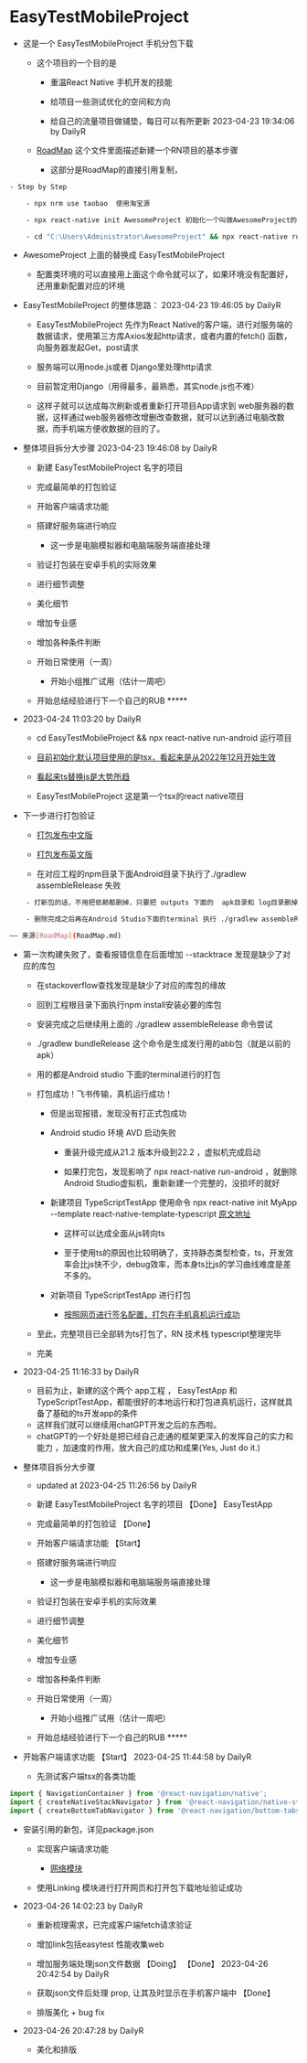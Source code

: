 # EasyTestMobileProject

- 这是一个 EasyTestMobileProject  手机分包下载

	- 这个项目的一个目的是

		- 重温React Native 手机开发的技能

		- 给项目一些测试优化的空间和方向

		- 给自己的流量项目做铺垫，每日可以有所更新 2023-04-23 19:34:06 by DailyR

	- [RoadMap](RoadMap.md) 这个文件里面描述新建一个RN项目的基本步骤

		- 这部分是RoadMap的直接引用复制，

```bash
- Step by Step

	- npx nrm use taobao  使用淘宝源

	- npx react-native init AwesomeProject 初始化一个叫做AwesomeProject的react-native脚手架项目(一般使用cmd原生，使用git-bash这种第三方容易找不到环境变量)

	- cd "C:\Users\Administrator\AwesomeProject" && npx react-native run-android    运行项目，运行个安卓虚拟机（需要提前配置好环境）
```

- AwesomeProject 上面的替换成 EasyTestMobileProject

	- 配置类环境的可以直接用上面这个命令就可以了，如果环境没有配置好，还用重新配置对应的环境

 
- EasyTestMobileProject 的整体思路：    2023-04-23 19:46:05 by DailyR

	- EasyTestMobileProject 先作为React Native的客户端，进行对服务端的数据请求，使用第三方库Axios发起http请求，或者内置的fetch() 函数，向服务器发起Get，post请求

	- 服务端可以用node.js或者 Django里处理http请求

	- 目前暂定用Django（用得最多，最熟悉，其实node.js也不难）

	- 这样子就可以达成每次刷新或者重新打开项目App请求到 web服务器的数据，这样通过web服务器修改增删改查数据，就可以达到通过电脑改数据，而手机端方便收数据的目的了。




- 整体项目拆分大步骤     2023-04-23 19:46:08 by DailyR

	- 新建 EasyTestMobileProject 名字的项目

	- 完成最简单的打包验证

	- 开始客户端请求功能

	- 搭建好服务端进行响应

		- 这一步是电脑模拟器和电脑端服务端直接处理

	- 验证打包装在安卓手机的实际效果

	- 进行细节调整

	- 美化细节

	- 增加专业感

	- 增加各种条件判断

	- 开始日常使用（一周）

		- 开始小组推广试用（估计一周吧）

	- 开始总结经验进行下一个自己的RUB *****



- 2023-04-24 11:03:20 by DailyR

	- cd EasyTestMobileProject && npx react-native run-android    运行项目

	- [目前初始化默认项目使用的是tsx，看起来是从2022年12月开始生效](https://reactnative.dev/docs/typescript#using-javascript-instead-of-typescript)
	
	- [看起来ts替换js是大势所趋](https://blog.csdn.net/shifang07/article/details/105371268/)

	- EasyTestMobileProject 这是第一个tsx的react native项目

- 下一步进行打包验证

	- [打包发布中文版](https://reactnative.cn/docs/signed-apk-android)

	- [打包发布英文版](https://reactnative.dev/docs/signed-apk-android)

	- 在对应工程的npm目录下面Android目录下执行了./gradlew assembleRelease 失败
```bash
	- 打新包的话，不用把依赖都删掉，只要把 outputs 下面的  apk目录和 log目录删掉就ok了，上一级的,就是跟outputs同级的tmp目录最好也删除掉(前置步骤要打包签名那些)

	- 删除完成之后再在Android Studio下面的terminal 执行 ./gradlew assembleRelease (Project 的Android目录下运行)（运行过程中会把虚拟机连接的node干掉，用上面的npx react-native run-android或者 yarn react-native run-android再开起来就行）

—— 来源[RoadMap](RoadMap.md)
```

- 第一次构建失败了，查看报错信息在后面增加 --stacktrace 发现是缺少了对应的库包

	- 在stackoverflow查找发现是缺少了对应的库包的缘故

	- 回到工程根目录下面执行npm install安装必要的库包

	- 安装完成之后继续用上面的 ./gradlew assembleRelease 命令尝试

	- ./gradlew bundleRelease 这个命令是生成发行用的abb包（就是以前的apk）

	- 用的都是Android studio 下面的terminal进行的打包

	- 打包成功！飞书传输，真机运行成功！

		- 但是出现报错，发现没有打正式包成功

		- Android studio 环境 AVD 启动失败

			- 重装升级完成从21.2 版本升级到22.2 ，虚拟机完成启动

			- 如果打完包，发现影响了 npx react-native run-android ，就删除Android Studio虚拟机，重新新建一个完整的，没损坏的就好

		- 新建项目 TypeScriptTestApp 使用命令 npx react-native init MyApp --template react-native-template-typescript
		[原文地址](https://reactnative.cn/docs/typescript)

			- 这样可以达成全面从js转向ts

			- 至于使用ts的原因也比较明确了，支持静态类型检查，ts，开发效率会比js快不少，debug效率，而本身ts比js的学习曲线难度是差不多的。

		- 对新项目 TypeScriptTestApp 进行打包

			- [按照网页进行签名配置，打包在手机真机运行成功](https://reactnative.cn/docs/signed-apk-android)


	- 至此，完整项目已全部转为ts打包了，RN 技术栈 typescript整理完毕

	- 完美

- 2023-04-25 11:16:33 by DailyR

	- 目前为止，新建的这个两个 app工程 ， EasyTestApp 和 TypeScriptTestApp，都能很好的本地运行和打包进真机运行，这样就具备了基础的ts开发app的条件
	- 这样我们就可以继续用chatGPT开发之后的东西啦。
	-  chatGPT的一个好处是把已经自己走通的框架更深入的发挥自己的实力和能力 ，加速度的作用，放大自己的成功和成果(Yes, Just do it.)


- 整体项目拆分大步骤     

	- updated at 2023-04-25 11:26:56 by DailyR

	- 新建 EasyTestMobileProject 名字的项目 【Done】 EasyTestApp

	- 完成最简单的打包验证 【Done】

	- 开始客户端请求功能  【Start】

	- 搭建好服务端进行响应 

		- 这一步是电脑模拟器和电脑端服务端直接处理

	- 验证打包装在安卓手机的实际效果

	- 进行细节调整

	- 美化细节

	- 增加专业感

	- 增加各种条件判断

	- 开始日常使用（一周）

		- 开始小组推广试用（估计一周吧）

	- 开始总结经验进行下一个自己的RUB *****

- 开始客户端请求功能  【Start】 2023-04-25 11:44:58 by DailyR

	- 先测试客户端tsx的各类功能

```typescript
import { NavigationContainer } from '@react-navigation/native';
import { createNativeStackNavigator } from '@react-navigation/native-stack';
import { createBottomTabNavigator } from '@react-navigation/bottom-tabs';
```

- 安装引用的新包，详见package.json

	- 实现客户端请求功能 

		- [网络模块](https://reactnative.cn/docs/network)

	- 使用Linking 模块进行打开网页和打开包下载地址验证成功

- 2023-04-26 14:02:23 by DailyR
	
	- 重新梳理需求，已完成客户端fetch请求验证

	- 增加link包括easytest 性能收集web

	- 增加服务端处理json文件数据 【Doing】 【Done】 2023-04-26 20:42:54 by DailyR

	- 获取json文件后处理 prop, 让其及时显示在手机客户端中 【Done】 

	- 排版美化 + bug fix 

- 2023-04-26 20:47:28 by DailyR

	- 美化和排版